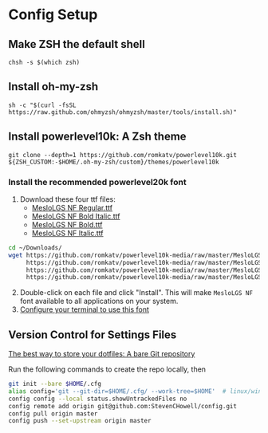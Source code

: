 # Config Setup

## Make ZSH the default shell

    chsh -s $(which zsh)

## Install oh-my-zsh

    sh -c "$(curl -fsSL https://raw.github.com/ohmyzsh/ohmyzsh/master/tools/install.sh)"

## Install powerlevel10k: A Zsh theme

    git clone --depth=1 https://github.com/romkatv/powerlevel10k.git ${ZSH_CUSTOM:-$HOME/.oh-my-zsh/custom}/themes/powerlevel10k

### Install the recommended powerlevel20k font

1. Download these four ttf files:
   - [MesloLGS NF Regular.ttf](
       https://github.com/romkatv/powerlevel10k-media/raw/master/MesloLGS%20NF%20Regular.ttf)
   - [MesloLGS NF Bold Italic.ttf](
       https://github.com/romkatv/powerlevel10k-media/raw/master/MesloLGS%20NF%20Bold%20Italic.ttf)
   - [MesloLGS NF Bold.ttf](
       https://github.com/romkatv/powerlevel10k-media/raw/master/MesloLGS%20NF%20Bold.ttf)
   - [MesloLGS NF Italic.ttf](
       https://github.com/romkatv/powerlevel10k-media/raw/master/MesloLGS%20NF%20Italic.ttf)

```bash
cd ~/Downloads/
wget https://github.com/romkatv/powerlevel10k-media/raw/master/MesloLGS%20NF%20Regular.ttf \
     https://github.com/romkatv/powerlevel10k-media/raw/master/MesloLGS%20NF%20Bold%20Italic.ttf \
     https://github.com/romkatv/powerlevel10k-media/raw/master/MesloLGS%20NF%20Bold.ttf \
     https://github.com/romkatv/powerlevel10k-media/raw/master/MesloLGS%20NF%20Italic.ttf 
 ```
 
2. Double-click on each file and click "Install". This will make `MesloLGS NF` font available to all
   applications on your system.
3. [Configure your terminal to use this font](https://github.com/romkatv/powerlevel10k#manual-font-installation)

## Version Control for Settings Files

[The best way to store your dotfiles: A bare Git repository](https://www.atlassian.com/git/tutorials/dotfiles)

Run the following commands to create the repo locally, then

```bash
git init --bare $HOME/.cfg
alias config='git --git-dir=$HOME/.cfg/ --work-tree=$HOME'  # linux/windows
config config --local status.showUntrackedFiles no
config remote add origin git@github.com:StevenCHowell/config.git
config pull origin master
config push --set-upstream origin master
```
